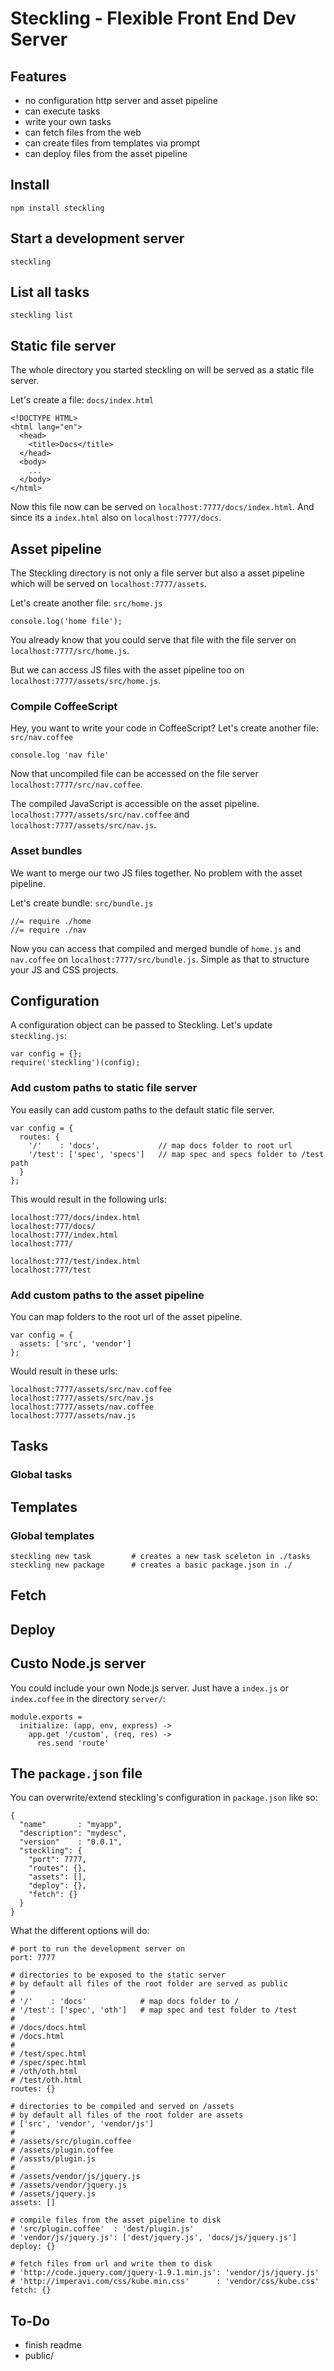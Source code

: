 # Steckling - Flexible Front End Dev Server

## Features

- no configuration http server and asset pipeline
- can execute tasks
- write your own tasks
- can fetch files from the web
- can create files from templates via prompt
- can deploy files from the asset pipeline

## Install

    npm install steckling

## Start a development server

    steckling

## List all tasks

    steckling list

## Static file server

The whole directory you started steckling on will be served as a static file server.

Let's create a file: `docs/index.html`

    <!DOCTYPE HTML>
    <html lang="en">
      <head>
        <title>Docs</title>
      </head>
      <body>
        ...
      </body>
    </html>

Now this file now can be served on `localhost:7777/docs/index.html`. And since its a
`index.html` also on `localhost:7777/docs`.

## Asset pipeline

The Steckling directory is not only a file server but also a asset pipeline which will be served on
`localhost:7777/assets`.

Let's create another file: `src/home.js`

    console.log('home file');

You already know that you could serve that file with the file server on `localhost:7777/src/home.js`.

But we can access JS files with the asset pipeline too on `localhost:7777/assets/src/home.js`.

### Compile CoffeeScript

Hey, you want to write your code in CoffeeScript? Let's create another file: `src/nav.coffee`

    console.log 'nav file'

Now that uncompiled file can be accessed on the file server `localhost:7777/src/nav.coffee`.

The compiled JavaScript is accessible on the asset pipeline. `localhost:7777/assets/src/nav.coffee`
and `localhost:7777/assets/src/nav.js`.

### Asset bundles

We want to merge our two JS files together. No problem with the asset pipeline.

Let's create bundle: `src/bundle.js`

    //= require ./home
    //= require ./nav

Now you can access that compiled and merged bundle of `home.js` and `nav.coffee` on
`localhost:7777/src/bundle.js`. Simple as that to structure your JS and CSS projects.

## Configuration

A configuration object can be passed to Steckling. Let's update `steckling.js`:

    var config = {};
    require('steckling')(config);

### Add custom paths to static file server

You easily can add custom paths to the default static file server.

    var config = {
      routes: {
        '/'    : 'docs',             // map docs folder to root url
        '/test': ['spec', 'specs']   // map spec and specs folder to /test path
      }
    };

This would result in the following urls:

    localhost:777/docs/index.html
    localhost:777/docs/
    localhost:777/index.html
    localhost:777/

    localhost:777/test/index.html
    localhost:777/test

### Add custom paths to the asset pipeline

You can map folders to the root url of the asset pipeline.

    var config = {
      assets: ['src', 'vendor']
    };

Would result in these urls:

    localhost:7777/assets/src/nav.coffee
    localhost:7777/assets/src/nav.js
    localhost:7777/assets/nav.coffee
    localhost:7777/assets/nav.js

## Tasks
### Global tasks

## Templates
### Global templates

    steckling new task         # creates a new task sceleton in ./tasks
    steckling new package      # creates a basic package.json in ./

## Fetch

## Deploy

## Custo Node.js server

You could include your own Node.js server. Just have a `index.js` or `index.coffee` in the
directory `server/`:

    module.exports =
      initialize: (app, env, express) ->
        app.get '/custom', (req, res) ->
          res.send 'route'


## The `package.json` file

You can overwrite/extend steckling's configuration in `package.json` like so:

    {
      "name"       : "myapp",
      "description": "mydesc",
      "version"    : "0.0.1",
      "steckling": {
        "port": 7777,
        "routes": {},
        "assets": [],
        "deploy": {},
        "fetch": {}
      }
    }

What the different options will do:

    # port to run the development server on
    port: 7777

    # directories to be exposed to the static server
    # by default all files of the root folder are served as public
    # 
    # '/'    : 'docs'            # map docs folder to /
    # '/test': ['spec', 'oth']   # map spec and test folder to /test
    #
    # /docs/docs.html            
    # /docs.html
    #
    # /test/spec.html
    # /spec/spec.html
    # /oth/oth.html
    # /test/oth.html
    routes: {}

    # directories to be compiled and served on /assets
    # by default all files of the root folder are assets
    # ['src', 'vendor', 'vendor/js']
    #
    # /assets/src/plugin.coffee
    # /assets/plugin.coffee
    # /asssts/plugin.js
    #
    # /assets/vendor/js/jquery.js
    # /assets/vendor/jquery.js
    # /assets/jquery.js
    assets: []

    # compile files from the asset pipeline to disk
    # 'src/plugin.coffee'  : 'dest/plugin.js'
    # 'vendor/js/jquery.js': ['dest/jquery.js', 'docs/js/jquery.js']
    deploy: {}

    # fetch files from url and write them to disk
    # 'http://code.jquery.com/jquery-1.9.1.min.js': 'vendor/js/jquery.js'
    # 'http://imperavi.com/css/kube.min.css'      : 'vendor/css/kube.css'
    fetch: {}

## To-Do

- finish readme
- public/